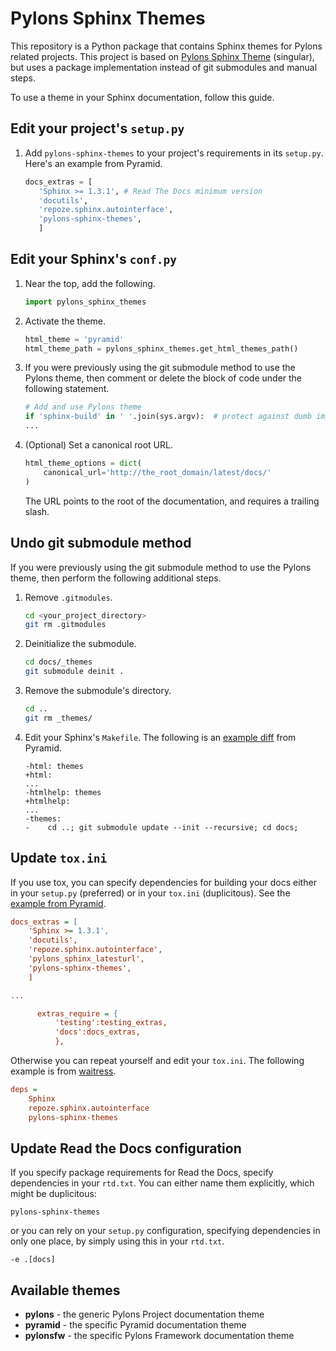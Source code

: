 Pylons Sphinx Themes
====================

This repository is a Python package that contains Sphinx themes for Pylons
related projects. This project is based on
[Pylons Sphinx Theme](https://github.com/Pylons/pylons_sphinx_theme)
(singular), but uses a package implementation instead of git submodules and
manual steps.

To use a theme in your Sphinx documentation, follow this guide.

Edit your project's ``setup.py``
--------------------------------
1. Add ``pylons-sphinx-themes`` to your project's requirements in its
``setup.py``. Here's an example from Pyramid.

    ```python
    docs_extras = [
       'Sphinx >= 1.3.1', # Read The Docs minimum version
       'docutils',
       'repoze.sphinx.autointerface',
       'pylons-sphinx-themes',
       ]
    ```

Edit your Sphinx's ``conf.py``
------------------------------
1. Near the top, add the following.

    ```python
    import pylons_sphinx_themes
    ```

2. Activate the theme.

    ```python
    html_theme = 'pyramid'
    html_theme_path = pylons_sphinx_themes.get_html_themes_path()
    ```

3. If you were previously using the git submodule method to use the Pylons
theme, then comment or delete the block of code under the following
statement.

    ```python
    # Add and use Pylons theme
    if 'sphinx-build' in ' '.join(sys.argv):  # protect against dumb importers
    ...
    ```

4. (Optional) Set a canonical root URL.

    ```python
    html_theme_options = dict(
        canonical_url='http://the_root_domain/latest/docs/'
    )
    ```

   The URL points to the root of the documentation, and requires a trailing
   slash.

Undo git submodule method
-------------------------
If you were previously using the git submodule method to use the Pylons theme,
then perform the following additional steps.

1. Remove ``.gitmodules``.

    ```bash
    cd <your_project_directory>
    git rm .gitmodules
    ```

2. Deinitialize the submodule.

    ```bash
    cd docs/_themes
    git submodule deinit .
    ```

3. Remove the submodule's directory.

    ```bash
    cd ..
    git rm _themes/
    ```

4. Edit your Sphinx's ``Makefile``. The following is an
   [example diff](https://github.com/Pylons/pyramid/pull/1636/files)
   from Pyramid.

    ```
    -html: themes
    +html:
    ...
    -htmlhelp: themes
    +htmlhelp:
    ...
    -themes:
    -    cd ..; git submodule update --init --recursive; cd docs;
    ```

Update ``tox.ini``
------------------
If you use tox, you can specify dependencies for building your docs either in
your ``setup.py`` (preferred) or in your ``tox.ini`` (duplicitous). See the
[example from Pyramid](https://github.com/Pylons/pyramid/blob/master/setup.py#L58-L64).

```ini
docs_extras = [
    'Sphinx >= 1.3.1',
    'docutils',
    'repoze.sphinx.autointerface',
    'pylons_sphinx_latesturl',
    'pylons-sphinx-themes',
    ]

...

      extras_require = {
          'testing':testing_extras,
          'docs':docs_extras,
          },
```

Otherwise you can repeat yourself and edit your ``tox.ini``. The following
example is from
[waitress](https://github.com/Pylons/waitress/blob/master/tox.ini#L28).

```ini
deps =
    Sphinx
    repoze.sphinx.autointerface
    pylons-sphinx-themes
```

Update Read the Docs configuration
----------------------------------
If you specify package requirements for Read the Docs, specify dependencies
in your ``rtd.txt``. You can either name them explicitly, which might be
duplicitous:

```
pylons-sphinx-themes
```

or you can rely on your ``setup.py`` configuration, specifying dependencies in
only one place, by simply using this in your ``rtd.txt``.

```
-e .[docs]
```

Available themes
----------------

- **pylons** - the generic Pylons Project documentation theme
- **pyramid** - the specific Pyramid documentation theme
- **pylonsfw** - the specific Pylons Framework documentation theme
